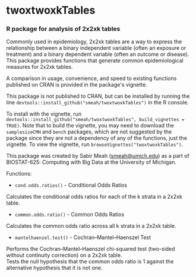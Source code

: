 # twoxtwoxkTables

### R package for analysis of 2x2xk tables

Commonly used in epidemiology, 2x2xk tables are a way to express the relationship between a binary independent variable (often an exposure or treatment) and a binary dependent variable (often an outcome or disease).
This package provides functions that generate common epidemiological measures for 2x2xk tables.  

A comparison in usage, convenience, and speed to existing functions published on CRAN is provided in the package's vignette.

This package is not published to CRAN, but can be installed by running the line `devtools::install_github("smeah/twoxtwoxkTables")` in the R console.  

To install with the vignette, run `devtools::install_github("smeah/twoxtwoxkTables", build_vignettes = TRUE)`.  Note that to build the vignette, you may need to download the `samplesizeCMH` and `bench` packages, which are not suggested by the package since they are not a dependency of any of the functions, just the vignette.  To view the vignette, run `browseVignettes("twoxtwoxkTables")`.

This package was created by Sabir Meah (smeah@umich.edu) as a part of BIOSTAT-625: Computing with Big Data at the University of Michigan.

Functions:

* `cond.odds.ratios()` - Conditional Odds Ratios

Calculates the conditional odds ratios for each of the k strata in a 2x2xk table.

* `common.odds.ratio()` - Common Odds Ratios

Calculates the common odds ratio across all k strata in a 2x2xk table.

* `mantelhaenzel.test()` - Cochran–Mantel–Haenszel Test

Performs the Cochran–Mantel–Haenszel chi-squared test (two-sided without continuity correction) on a 2x2xk table.  
Tests the null hypothesis that the common odds ratio is 1 against the alternative hypothesis that it is not one.
